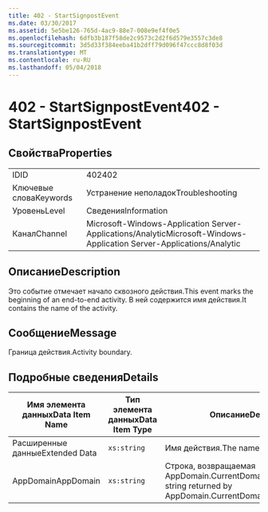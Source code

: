 ```yaml
---
title: 402 - StartSignpostEvent
ms.date: 03/30/2017
ms.assetid: 5e5be126-765d-4ac9-88e7-008e9ef4f0e5
ms.openlocfilehash: 6dfb3b187f58de2c9573c2d2f6d579e3557c3de8
ms.sourcegitcommit: 3d5d33f384eeba41b2dff79d096f47ccc8d8f03d
ms.translationtype: MT
ms.contentlocale: ru-RU
ms.lasthandoff: 05/04/2018
---
```

# <a name="402---startsignpostevent"></a><span data-ttu-id="b8202-102">402 - StartSignpostEvent</span><span class="sxs-lookup"><span data-stu-id="b8202-102">402 - StartSignpostEvent</span></span>
## <a name="properties"></a><span data-ttu-id="b8202-103">Свойства</span><span class="sxs-lookup"><span data-stu-id="b8202-103">Properties</span></span>  
  
|||  
|-|-|  
|<span data-ttu-id="b8202-104">ID</span><span class="sxs-lookup"><span data-stu-id="b8202-104">ID</span></span>|<span data-ttu-id="b8202-105">402</span><span class="sxs-lookup"><span data-stu-id="b8202-105">402</span></span>|  
|<span data-ttu-id="b8202-106">Ключевые слова</span><span class="sxs-lookup"><span data-stu-id="b8202-106">Keywords</span></span>|<span data-ttu-id="b8202-107">Устранение неполадок</span><span class="sxs-lookup"><span data-stu-id="b8202-107">Troubleshooting</span></span>|  
|<span data-ttu-id="b8202-108">Уровень</span><span class="sxs-lookup"><span data-stu-id="b8202-108">Level</span></span>|<span data-ttu-id="b8202-109">Сведения</span><span class="sxs-lookup"><span data-stu-id="b8202-109">Information</span></span>|  
|<span data-ttu-id="b8202-110">Канал</span><span class="sxs-lookup"><span data-stu-id="b8202-110">Channel</span></span>|<span data-ttu-id="b8202-111">Microsoft-Windows-Application Server-Applications/Analytic</span><span class="sxs-lookup"><span data-stu-id="b8202-111">Microsoft-Windows-Application Server-Applications/Analytic</span></span>|  
  
## <a name="description"></a><span data-ttu-id="b8202-112">Описание</span><span class="sxs-lookup"><span data-stu-id="b8202-112">Description</span></span>  
 <span data-ttu-id="b8202-113">Это событие отмечает начало сквозного действия.</span><span class="sxs-lookup"><span data-stu-id="b8202-113">This event marks the beginning of an end-to-end activity.</span></span> <span data-ttu-id="b8202-114">В ней содержится имя действия.</span><span class="sxs-lookup"><span data-stu-id="b8202-114">It contains the name of the activity.</span></span>  
  
## <a name="message"></a><span data-ttu-id="b8202-115">Сообщение</span><span class="sxs-lookup"><span data-stu-id="b8202-115">Message</span></span>  
 <span data-ttu-id="b8202-116">Граница действия.</span><span class="sxs-lookup"><span data-stu-id="b8202-116">Activity boundary.</span></span>  
  
## <a name="details"></a><span data-ttu-id="b8202-117">Подробные сведения</span><span class="sxs-lookup"><span data-stu-id="b8202-117">Details</span></span>  
  
|<span data-ttu-id="b8202-118">Имя элемента данных</span><span class="sxs-lookup"><span data-stu-id="b8202-118">Data Item Name</span></span>|<span data-ttu-id="b8202-119">Тип элемента данных</span><span class="sxs-lookup"><span data-stu-id="b8202-119">Data Item Type</span></span>|<span data-ttu-id="b8202-120">Описание</span><span class="sxs-lookup"><span data-stu-id="b8202-120">Description</span></span>|  
|--------------------|--------------------|-----------------|  
|<span data-ttu-id="b8202-121">Расширенные данные</span><span class="sxs-lookup"><span data-stu-id="b8202-121">Extended Data</span></span>|`xs:string`|<span data-ttu-id="b8202-122">Имя действия.</span><span class="sxs-lookup"><span data-stu-id="b8202-122">The name of the activity.</span></span>|  
|<span data-ttu-id="b8202-123">AppDomain</span><span class="sxs-lookup"><span data-stu-id="b8202-123">AppDomain</span></span>|`xs:string`|<span data-ttu-id="b8202-124">Строка, возвращаемая AppDomain.CurrentDomain.FriendlyName.</span><span class="sxs-lookup"><span data-stu-id="b8202-124">The string returned by AppDomain.CurrentDomain.FriendlyName.</span></span>|

